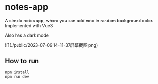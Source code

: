 # notes-app
A simple notes app, where you can add note in random background color. Implemented with Vue3.

Also has a dark mode

![](./public/2023-07-09 14-11-37屏幕截图.png)



## How to run

```
npm install
npm run dev
```

